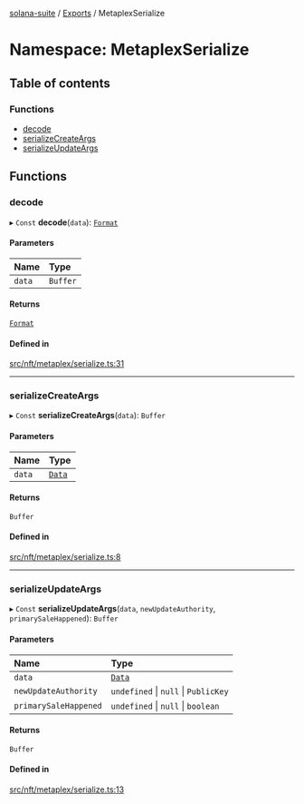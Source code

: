 [solana-suite](../README.md) / [Exports](../modules.md) / MetaplexSerialize

# Namespace: MetaplexSerialize

## Table of contents

### Functions

- [decode](MetaplexSerialize.md#decode)
- [serializeCreateArgs](MetaplexSerialize.md#serializecreateargs)
- [serializeUpdateArgs](MetaplexSerialize.md#serializeupdateargs)

## Functions

### decode

▸ `Const` **decode**(`data`): [`Format`](../interfaces/Metaplex.Format.md)

#### Parameters

| Name | Type |
| :------ | :------ |
| `data` | `Buffer` |

#### Returns

[`Format`](../interfaces/Metaplex.Format.md)

#### Defined in

[src/nft/metaplex/serialize.ts:31](https://github.com/fukaoi/solana-suite/blob/6dc9bbe/src/nft/metaplex/serialize.ts#L31)

___

### serializeCreateArgs

▸ `Const` **serializeCreateArgs**(`data`): `Buffer`

#### Parameters

| Name | Type |
| :------ | :------ |
| `data` | [`Data`](../classes/MetaplexInstructure.Data.md) |

#### Returns

`Buffer`

#### Defined in

[src/nft/metaplex/serialize.ts:8](https://github.com/fukaoi/solana-suite/blob/6dc9bbe/src/nft/metaplex/serialize.ts#L8)

___

### serializeUpdateArgs

▸ `Const` **serializeUpdateArgs**(`data`, `newUpdateAuthority`, `primarySaleHappened`): `Buffer`

#### Parameters

| Name | Type |
| :------ | :------ |
| `data` | [`Data`](../classes/MetaplexInstructure.Data.md) |
| `newUpdateAuthority` | `undefined` \| ``null`` \| `PublicKey` |
| `primarySaleHappened` | `undefined` \| ``null`` \| `boolean` |

#### Returns

`Buffer`

#### Defined in

[src/nft/metaplex/serialize.ts:13](https://github.com/fukaoi/solana-suite/blob/6dc9bbe/src/nft/metaplex/serialize.ts#L13)
